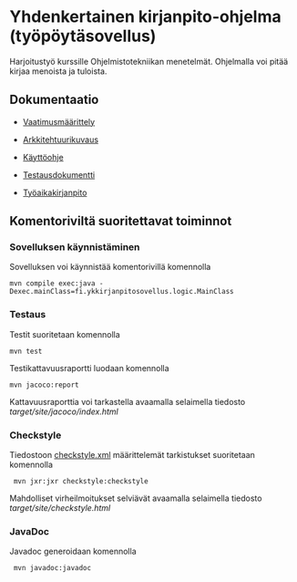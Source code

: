 # Yhdenkertainen kirjanpito-ohjelma (työpöytäsovellus)

Harjoitustyö kurssille Ohjelmistotekniikan menetelmät. Ohjelmalla voi pitää kirjaa menoista ja tuloista. 

## Dokumentaatio


* [Vaatimusmäärittely](https://github.com/miikahyttinen/otm-harjoitustyo/blob/master/dokumentaatio/vaatimusmaarittely.md)

* [Arkkitehtuurikuvaus](https://github.com/miikahyttinen/otm-harjoitustyo/blob/master/dokumentaatio/arkkitehtuuri.md)

* [Käyttöohje](https://github.com/miikahyttinen/Otm-harjoitustyo-Yksinkertainen-kirjanpitosovellus/blob/master/dokumentaatio/kayttoohje.md)

* [Testausdokumentti](https://github.com/miikahyttinen/Otm-harjoitustyo-Yksinkertainen-kirjanpitosovellus/blob/master/dokumentaatio/testausdokumentti.md)

* [Työaikakirjanpito](https://github.com/miikahyttinen/otm-harjoitustyo/blob/master/dokumentaatio/tyoaikakirjanpito.md)


## Komentoriviltä suoritettavat toiminnot

### Sovelluksen käynnistäminen

Sovelluksen voi käynnistää komentorivillä komennolla


```
mvn compile exec:java -Dexec.mainClass=fi.ykkirjanpitosovellus.logic.MainClass
```

### Testaus

Testit suoritetaan komennolla

```
mvn test
```

Testikattavuusraportti luodaan komennolla

```
mvn jacoco:report
```

Kattavuusraporttia voi tarkastella avaamalla selaimella tiedosto _target/site/jacoco/index.html_


### Checkstyle

Tiedostoon [checkstyle.xml](https://github.com/miikahyttinen/otm-harjoitustyo/blob/master/ykkirjanpitosovellus/checkstyle.xml) määrittelemät tarkistukset suoritetaan komennolla

```
 mvn jxr:jxr checkstyle:checkstyle
```

Mahdolliset virheilmoitukset selviävät avaamalla selaimella tiedosto _target/site/checkstyle.html_

### JavaDoc

Javadoc generoidaan komennolla

```
 mvn javadoc:javadoc
```

